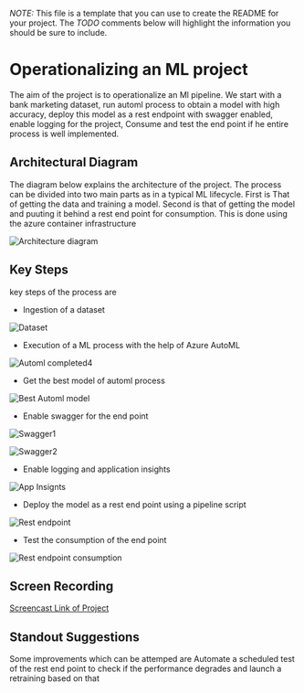 *NOTE:* This file is a template that you can use to create the README for your project. The *TODO* comments below will highlight the information you should be sure to include.


# Operationalizing an ML project

The aim of the project is to operationalize an Ml pipeline. We start with a bank marketing dataset, run automl process
to obtain a model with high accuracy, deploy this model as a rest endpoint with swagger enabled, enable logging for the project,
Consume and test the end point if he entire process is well implemented.

## Architectural Diagram
The diagram below explains the architecture of the project.
The process can be divided into two main parts as in a typical ML lifecycle. 
First is That of getting the data and training a model.
Second is that of getting the model and puuting it behind a rest end point for consumption. This is done using the azure container infrastructure

![Architecture diagram](https://github.com/abhijit-kalita/nd00333_AZMLND_C2/blob/master/starter_files/images/Project_Architecture.png)


## Key Steps
key steps of the process are 
* Ingestion of a dataset

![Dataset](https://github.com/abhijit-kalita/nd00333_AZMLND_C2/blob/master/starter_files/images/Bankmktng_Dataset.png)

* Execution of a ML process with the help of Azure AutoML

![Automl completed](https://github.com/abhijit-kalita/nd00333_AZMLND_C2/blob/master/starter_files/images/Automl_completed_exp.png)4

* Get the best model of automl process

![Best Automl model](https://github.com/abhijit-kalita/nd00333_AZMLND_C2/blob/master/starter_files/images/Automl_Best_exp.png)

* Enable swagger for the end point

![Swagger1](https://github.com/abhijit-kalita/nd00333_AZMLND_C2/blob/master/starter_files/images/swagger.sh-run.png)

![Swagger2](https://github.com/abhijit-kalita/nd00333_AZMLND_C2/blob/master/starter_files/images/swaggerjspn-access-local.png)


* Enable logging and application insights

![App Insignts](https://github.com/abhijit-kalita/nd00333_AZMLND_C2/blob/master/starter_files/images/Enabling_app_Insights2.png)

* Deploy the model as a rest end point using a pipeline script

![Rest endpoint](https://github.com/abhijit-kalita/nd00333_AZMLND_C2/blob/master/starter_files/images/pipeline-restendpoint.png)

* Test the consumption of the end point

![Rest endpoint consumption](https://github.com/abhijit-kalita/nd00333_AZMLND_C2/blob/master/starter_files/images/consume-endpoint.png)


## Screen Recording
[Screencast Link of Project](https://link-url-here.org)

## Standout Suggestions
Some improvements which can be attemped are
Automate a scheduled test of the rest end point to check if the performance degrades and launch a retraining based on that

